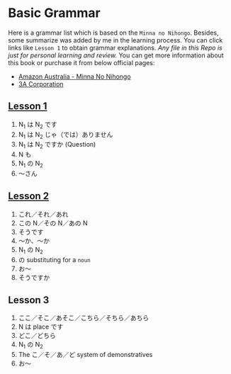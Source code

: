 # Basic Grammar

Here is a grammar list which is based on the `Minna no Nihongo`. Besides, some summarize was added by me in the learning process. You can click links like `Lesson 1` to obtain grammar explanations. *Any file in this Repo is just for personal learning and review.* You can get more information about this book or purchase it from below official pages:

- [Amazon Australia - Minna No Nihongo](https://www.amazon.com.au/Minna-No-Nihongo/dp/4883191028)
- [3A Corporation](https://www.3anet.co.jp/en/)

## [Lesson 1](https://github.com/flying-yogurt/JP-Memos/blob/master/grammar_notes/Lesson_01_Grammar.md)

1. N<sub>1</sub> は N<sub>2</sub> です
2. N<sub>1</sub> は N<sub>2</sub> じゃ（では）ありません
3. N<sub>1</sub> は N<sub>2</sub> ですか (Question)
4. N も
5. N<sub>1</sub> の N<sub>2</sub>
6. ～さん

## [Lesson 2](https://github.com/flying-yogurt/JP-Memos/blob/master/grammar_notes/Lesson_02_Grammar.md)

1. これ／それ／あれ
2. この N／その N／あの N
3. そうです
4. ～か、～か
5. N<sub>1</sub> の N<sub>2</sub>
6. の substituting for a `noun`
7. お～
8. そうですか

## Lesson 3

1. ここ／そこ／あそこ／こちら／そちら／あちら
2. N は place です
3. どこ／どちら
4. N<sub>1</sub> の N<sub>2</sub>
5. The こ／そ／あ／ど system of demonstratives
6. お～

